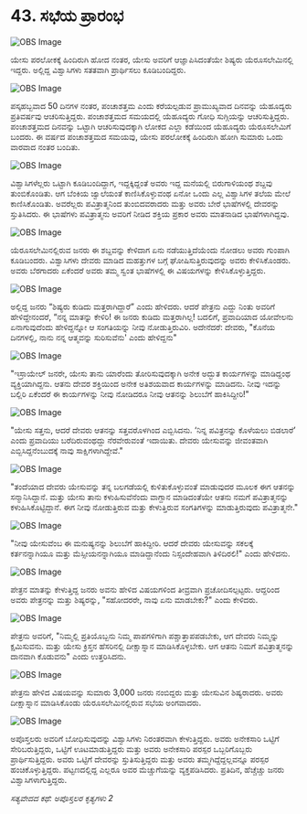 # 43. ಸಭೆಯ ಪ್ರಾರಂಭ

![OBS Image](https://cdn.door43.org/obs/jpg/360px/obs-en-43-01.jpg)

ಯೇಸು ಪರಲೋಕಕ್ಕೆ ಹಿಂದಿರುಗಿ ಹೋದ ನಂತರ, ಯೇಸು ಅವರಿಗೆ ಆಜ್ಞಾಪಿಸಿದಂತೆಯೇ ಶಿಷ್ಯರು ಯೆರೂಸಲೇಮಿನಲ್ಲಿ ಇದ್ದರು. ಅಲ್ಲಿದ್ದ ವಿಶ್ವಾಸಿಗಳು ಸತತವಾಗಿ ಪ್ರಾರ್ಥಿಸಲು ಕೂಡಿಬಂದಿದ್ದರು. 

![OBS Image](https://cdn.door43.org/obs/jpg/360px/obs-en-43-02.jpg)

ಪಸ್ಕಹಬ್ಬವಾದ 50 ದಿನಗಳ ನಂತರ, ಪಂಚಾಶತ್ತಮ ಎಂದು ಕರೆಯಲ್ಪಡುವ ಪ್ರಾಮುಖ್ಯವಾದ ದಿನವನ್ನು ಯೆಹೂದ್ಯರು ಪ್ರತಿವರ್ಷವು ಆಚರಿಸುತ್ತಿದ್ದರು. ಪಂಚಾಶತ್ತಮದ ಸಮಯದಲ್ಲಿ ಯೆಹೂದ್ಯರು ಗೋಧಿ ಸುಗ್ಗಿಯನ್ನು ಆಚರಿಸುತ್ತಿದ್ದರು. ಪಂಚಾಶತ್ತಮದ ದಿನವನ್ನು ಒಟ್ಟಾಗಿ ಆಚರಿಸುವುದಕ್ಕಾಗಿ ಲೋಕದ ಎಲ್ಲಾ ಕಡೆಯಿಂದ ಯೆಹೂದ್ಯರು ಯೆರೂಸಲೇಮಿಗೆ ಬಂದರು. ಈ ವರ್ಷದ ಪಂಚಾಶತ್ತಮದ ಸಮಯವು, ಯೇಸು ಪರಲೋಕಕ್ಕೆ ಹಿಂದಿರುಗಿ ಹೋಗಿ ಸುಮಾರು ಒಂದು ವಾರವಾದ ನಂತರ ಬಂದಿತು.

![OBS Image](https://cdn.door43.org/obs/jpg/360px/obs-en-43-03.jpg)

ವಿಶ್ವಾಸಿಗಳೆಲ್ಲರು ಒಟ್ಟಾಗಿ ಕೂಡಿಬಂದಿದ್ದಾಗ, ಇದ್ದಕ್ಕಿದ್ದಂತೆ ಅವರು ಇದ್ದ ಮನೆಯಲ್ಲಿ ಬಿರುಗಾಳಿಯಂಥ ಶಬ್ದವು ತುಂಬಿಕೊಂಡಿತು. ಆಗ ಬೆಂಕಿಯ ಜ್ವಾಲೆಯಂತೆ ಕಾಣಿಸಿಕೊಳ್ಳುವಂಥ ಏನೋ ಒಂದು ಎಲ್ಲ ವಿಶ್ವಾಸಿಗಳ ತಲೆಯ ಮೇಲೆ ಕಾಣಿಸಿಕೊಂಡಿತು. ಅವರೆಲ್ಲರು ಪವಿತ್ರಾತ್ಮನಿಂದ ತುಂಬಿದವರಾದರು ಮತ್ತು ಅವರು ಬೇರೆ ಭಾಷೆಗಳಲ್ಲಿ ದೇವರನ್ನು ಸ್ತುತಿಸಿದರು. ಈ ಭಾಷೆಗಳು ಪವಿತ್ರಾತ್ಮನು ಅವರಿಗೆ ನೀಡಿದ ಶಕ್ತಿಯ ಪ್ರಕಾರ ಅವರು ಮಾತನಾಡಿದ ಭಾಷೆಗಳಾಗಿದ್ದವು. 

![OBS Image](https://cdn.door43.org/obs/jpg/360px/obs-en-43-04.jpg)

ಯೆರೂಸಲೇಮಿನಲ್ಲಿರುವ ಜನರು ಈ ಶಬ್ದವನ್ನು ಕೇಳಿದಾಗ ಏನು ನಡೆಯುತ್ತಿದೆಯೆಂದು ನೋಡಲು ಅವರು ಗುಂಪಾಗಿ ಕೂಡಿಬಂದರು. ವಿಶ್ವಾಸಿಗಳು ದೇವರು ಮಾಡಿದ ಮಹತ್ತುಗಳ ಬಗ್ಗೆ ಘೋಷಿಸುತ್ತಿರುವುದನ್ನು ಅವರು ಕೇಳಿಸಿಕೊಂಡರು. ಅವರು ಬೆರಗಾದರು ಏಕೆಂದರೆ ಅವರು ತಮ್ಮ ಸ್ವಂತ ಭಾಷೆಗಳಲ್ಲಿ ಈ ವಿಷಯಗಳನ್ನು ಕೇಳಿಸಿಕೊಳ್ಳುತ್ತಿದ್ದರು. 

![OBS Image](https://cdn.door43.org/obs/jpg/360px/obs-en-43-05.jpg)

 ಅಲ್ಲಿದ್ದ ಜನರು   “ಶಿಷ್ಯರು ಕುಡಿದು ಮತ್ತರಾಗಿದ್ದಾರೆ” ಎಂದು ಹೇಳಿದರು. ಆದರೆ ಪೇತ್ರನು ಎದ್ದು ನಿಂತು ಅವರಿಗೆ ಹೇಳಿದ್ದೇನಂದರೆ, “ನನ್ನ ಮಾತನ್ನು ಕೇಳಿರಿ! ಈ ಜನರು ಕುಡಿದು ಮತ್ತರಾಗಿಲ್ಲ! ಬದಲಿಗೆ, ಪ್ರವಾದಿಯಾದ ಯೋವೇಲನು ಏನಾಗುವುದೆಂದು ಹೇಳಿದ್ದನ್ನೋ ಆ ಸಂಗತಿಯನ್ನು ನೀವು ನೋಡುತ್ತಿರುವಿರಿ.  ಅದೇನೆದರೆ: ದೇವರು, "ಕೊನೆಯ ದಿನಗಳಲ್ಲಿ, ನಾನು ನನ್ನ ಆತ್ಮವನ್ನು ಸುರಿಸುವೆನು' ಎಂದು ಹೇಳಿದ್ದನು" 

![OBS Image](https://cdn.door43.org/obs/jpg/360px/obs-en-43-06.jpg)

"ಇಸ್ರಾಯೇಲ್ ಜನರೇ, ಯೇಸು ತಾನು ಯಾರೆಂದು ತೋರಿಸುವುದಕ್ಕಾಗಿ ಅನೇಕ ಅದ್ಭುತ ಕಾರ್ಯಗಳನ್ನು ಮಾಡಿದ್ದಂಥ ವ್ಯಕ್ತಿಯಾಗಿದ್ದನು. ಆತನು ದೇವರ ಶಕ್ತಿಯಿಂದ ಅನೇಕ ಅತಿಶಯವಾದ ಕಾರ್ಯಗಳನ್ನು ಮಾಡಿದನು. ನೀವು ಇದನ್ನು ಬಲ್ಲಿರಿ ಏಕೆಂದರೆ ಈ ಕಾರ್ಯಗಳನ್ನು ನೀವು ನೋಡಿದರೂ  ನೀವು ಆತನನ್ನು ಶಿಲುಬೆಗೆ ಹಾಕಿಸಿದ್ದೀರಿ!" 

![OBS Image](https://cdn.door43.org/obs/jpg/360px/obs-en-43-07.jpg)

"ಯೇಸು ಸತ್ತನು, ಆದರೆ ದೇವರು ಆತನನ್ನು ಸತ್ತವರೊಳಗಿಂದ ಎಬ್ಬಿಸಿದನು. ‘ನಿನ್ನ ಪವಿತ್ರನನ್ನು ಕೊಳೆಯಲು ಬಿಡಲಾರೆ’ ಎಂದು ಪ್ರವಾದಿಯು ಬರೆದಿರುವಂಥದ್ದು ನೆರವೇರುವಂತೆ ಇದಾಯಿತು. ದೇವರು ಯೇಸುವನ್ನು ಜೀವಂತವಾಗಿ ಎಬ್ಬಿಸಿದ್ದನೆಂಬುದಕ್ಕೆ ನಾವು ಸಾಕ್ಷಿಗಳಾಗಿದ್ದೇವೆ."

![OBS Image](https://cdn.door43.org/obs/jpg/360px/obs-en-43-08.jpg)

"ತಂದೆಯಾದ ದೇವರು ಯೇಸುವನ್ನು ತನ್ನ ಬಲಗಡೆಯಲ್ಲಿ ಕುಳಿತುಕೊಳ್ಳುವಂತೆ ಮಾಡುವುದರ  ಮೂಲಕ ಈಗ ಆತನನ್ನು ಸನ್ಮಾನಿಸಿದ್ದಾನೆ. ಮತ್ತು ಯೇಸು ತಾನು ಕಳುಹಿಸುವೆನೆಂದು ವಾಗ್ದಾನ ಮಾಡಿದಂತೆಯೇ ಆತನು ನಮಗೆ ಪವಿತ್ರಾತ್ಮನನ್ನು ಕಳುಹಿಸಿಕೊಟ್ಟಿದ್ದಾನೆ. ಈಗ ನೀವು ನೋಡುತ್ತಿರುವ ಮತ್ತು ಕೇಳುತ್ತಿರುವ ಸಂಗತಿಗಳನ್ನು ಮಾಡುತ್ತಿರುವುದು ಪವಿತ್ರಾತ್ಮನೇ."

![OBS Image](https://cdn.door43.org/obs/jpg/360px/obs-en-43-09.jpg)

"ನೀವು ಯೇಸುವೆಂಬ ಈ ಮನುಷ್ಯನನ್ನು ಶಿಲುಬೆಗೆ ಹಾಕಿದ್ದೀರಿ. ಆದರೆ ದೇವರು ಯೇಸುವನ್ನು  ಸಕಲಕ್ಕೆ ಕರ್ತನನ್ನಾಗಿಯೂ ಮತ್ತು ಮೆಸ್ಸೀಯನನ್ನಾಗಿಯೂ ಮಾಡಿದ್ದಾನೆಂದು ನಿಸ್ಸಂದೇಹವಾಗಿ ತಿಳಿದಿರಲಿ!" ಎಂದು ಹೇಳಿದನು.

![OBS Image](https://cdn.door43.org/obs/jpg/360px/obs-en-43-10.jpg)

ಪೇತ್ರನ ಮಾತನ್ನು ಕೇಳುತ್ತಿದ್ದ ಜನರು ಅವನು ಹೇಳಿದ ವಿಷಯಗಳಿಂದ ತೀವ್ರವಾಗಿ ಪ್ರಚೋದಿಸಲ್ಪಟ್ಟರು. ಆದ್ದರಿಂದ ಅವರು ಪೇತ್ರನನ್ನು ಮತ್ತು ಶಿಷ್ಯರನ್ನು, "ಸಹೋದರರೇ, ನಾವು ಏನು ಮಾಡಬೇಕು?" ಎಂದು ಕೇಳಿದರು. 

![OBS Image](https://cdn.door43.org/obs/jpg/360px/obs-en-43-11.jpg)

ಪೇತ್ರನು ಅವರಿಗೆ, "ನಿಮ್ಮಲ್ಲಿ ಪ್ರತಿಯೊಬ್ಬನು ನಿಮ್ಮ ಪಾಪಗಳಿಗಾಗಿ ಪಶ್ಚಾತ್ತಾಪಪಡಬೇಕು, ಆಗ ದೇವರು ನಿಮ್ಮನ್ನು ಕ್ಷಮಿಸುವನು. ಮತ್ತು ಯೇಸು ಕ್ರಿಸ್ತನ ಹೆಸರಿನಲ್ಲಿ ದೀಕ್ಷಾಸ್ನಾನ ಮಾಡಿಸಿಕೊಳ್ಳಬೇಕು. ಆಗ ಆತನು ನಿಮಗೆ ಪವಿತ್ರಾತ್ಮನನ್ನು ದಾನವಾಗಿ ಕೊಡುವನು" ಎಂದು ಉತ್ತರಿಸಿದನು.

![OBS Image](https://cdn.door43.org/obs/jpg/360px/obs-en-43-12.jpg)

ಪೇತ್ರನು ಹೇಳಿದ ವಿಷಯವನ್ನು ಸುಮಾರು 3,000 ಜನರು ನಂಬಿದ್ದರು ಮತ್ತು ಯೇಸುವಿನ ಶಿಷ್ಯರಾದರು. ಅವರು ದೀಕ್ಷಾಸ್ನಾನ ಮಾಡಿಸಿಕೊಂಡು ಯೆರೂಸಲೇಮಿನಲ್ಲಿರುವ ಸಭೆಯ ಅಂಗವಾದರು. 

![OBS Image](https://cdn.door43.org/obs/jpg/360px/obs-en-43-13.jpg)

ಅಪೊಸ್ತಲರು ಅವರಿಗೆ ಬೋಧಿಸುವುದನ್ನು ವಿಶ್ವಾಸಿಗಳು ನಿರಂತರವಾಗಿ ಕೇಳುತ್ತಿದ್ದರು. ಅವರು ಅನೇಕಸಾರಿ ಒಟ್ಟಿಗೆ ಸೇರಿಬರುತ್ತಿದ್ದರು, ಒಟ್ಟಿಗೆ ಊಟಮಾಡುತ್ತಿದ್ದರು ಮತ್ತು ಅವರು ಅನೇಕಸಾರಿ ಪರಸ್ಪರ ಒಬ್ಬರಿಗೊಬ್ಬರು ಪ್ರಾರ್ಥಿಸುತ್ತಿದ್ದರು. ಅವರು ಒಟ್ಟಿಗೆ ದೇವರನ್ನು ಸ್ತುತಿಸುತ್ತಿದ್ದರು ಮತ್ತು ಅವರು ತಮ್ಮಗಿದ್ದೆದ್ದಲ್ಲವನ್ನೂ ಪರಸ್ಪರ ಹಂಚಿಕೊಳ್ಳುತ್ತಿದ್ದರು. ಪಟ್ಟಣದಲ್ಲಿದ್ದ ಎಲ್ಲರೂ ಅವರ ಮೆಚ್ಚುಗೆಯನ್ನು ವ್ಯಕ್ತಪಡಿಸಿದರು. ಪ್ರತಿದಿನ, ಹೆಚ್ಚೆಚ್ಚು ಜನರು ವಿಶ್ವಾಸಿಗಳಾಗುತ್ತಿದ್ದರು. 

_ಸತ್ಯವೇದದ ಕಥೆ: ಅಪೊಸ್ತಲರ ಕೃತ್ಯಗಳು 2_

